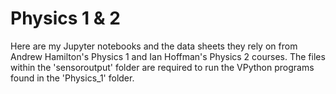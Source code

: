 # Physics 1 & 2

Here are my Jupyter notebooks and the data sheets they rely on from Andrew Hamilton's Physics 1 and Ian Hoffman's Physics 2 courses.
The files within the 'sensoroutput' folder are required to run the VPython programs found in the 'Physics_1' folder.
